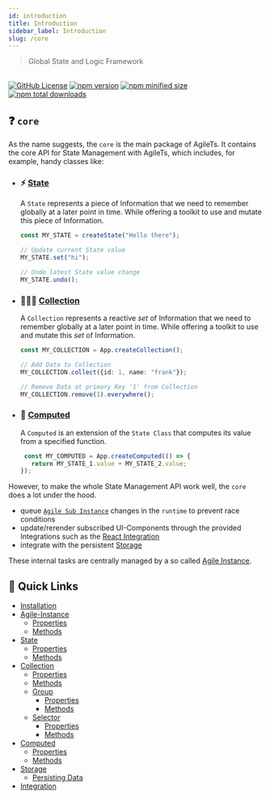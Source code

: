 ```yaml
---
id: introduction
title: Introduction
sidebar_label: Introduction
slug: /core
---
```


> Global State and Logic Framework

<br />

<a href="https://github.com/agile-ts/agile">
  <img src="https://img.shields.io/github/license/agile-ts/agile.svg?label=license&style=flat&colorA=293140&colorB=4a4872" alt="GitHub License"/></a>
<a href="https://npm.im/@agile-ts/core">
  <img src="https://img.shields.io/npm/v/@agile-ts/core.svg?label=npm&style=flat&colorA=293140&colorB=4a4872" alt="npm version"/></a>
<a href="https://npm.im/@agile-ts/core">
  <img src="https://img.shields.io/bundlephobia/min/@agile-ts/core.svg?label=minified%20size&style=flat&colorA=293140&colorB=4a4872" alt="npm minified size"/></a>
<a href="https://npm.im/@agile-ts/core">
  <img src="https://img.shields.io/npm/dt/@agile-ts/core.svg?label=downloads&style=flat&colorA=293140&colorB=4a4872" alt="npm total downloads"/></a>


## ❓ `core`

As the name suggests, the `core` is the main package of AgileTs.
It contains the core API for State Management with AgileTs,
which includes, for example, handy classes like:

- ### ⚡️ [State](api/state/Introduction.md)
  A `State` represents a piece of Information 
  that we need to remember globally at a later point in time.
  While offering a toolkit to use and mutate this piece of Information.
  ```ts
  const MY_STATE = createState("Hello there");
  
  // Update current State value
  MY_STATE.set("hi"); 
  
  // Undo latest State value change
  MY_STATE.undo(); 
  ```

- ### 👨‍👧‍👦 [Collection](api/collection/Introduction.md)
  A `Collection` represents a reactive _set_ of Information 
  that we need to remember globally at a later point in time.
  While offering a toolkit to use and mutate this _set_ of Information.
  ```ts
  const MY_COLLECTION = App.createCollection();
  
  // Add Data to Collection
  MY_COLLECTION.collect({id: 1, name: "frank"});
  
  // Remove Data at primary Key '1' from Collection
  MY_COLLECTION.remove(1).everywhere(); 
  ```

- ### 🤖 [Computed](api/state/Introduction.md)
  A `Computed` is an extension of the `State Class` that computes
  its value from a specified function.
  ```ts
   const MY_COMPUTED = App.createComputed(() => {
     return MY_STATE_1.value + MY_STATE_2.value;
  });
  ```

However, to make the whole State Management API work well,
the `core` does a lot under the hood.
- queue [`Agile Sub Instance`](../../main/Introduction.md#agile-sub-instance)
  changes in the `runtime` to prevent race conditions
- update/rerender subscribed UI-Components through the provided Integrations
  such as the [React Integration](../react/Introduction.md)
- integrate with the persistent [Storage](./api/storage/Introduction.md)

These internal tasks are centrally managed
by a so called [Agile Instance](./api/agile-instance/Introduction.md).

## 🚀 Quick Links
- [Installation](./Installation.md)
- [Agile-Instance](api/agile-instance/Introduction.md)
  - [Properties](api/agile-instance/Properties.md)
  - [Methods](api/agile-instance/Methods.md)  
- [State](api/state/Introduction.md)
  - [Properties](api/state/Properties.md)
  - [Methods](api/state/Methods.md)
- [Collection](api/collection/Introduction.md)
  - [Properties](api/collection/Properties.md)
  - [Methods](api/collection/Methods.md)
  - [Group](api/collection/group/Introduction.md)
    - [Properties](api/collection/group/Properties.md)
    - [Methods](api/collection/group/Methods.md)
  - [Selector](api/collection/selector/Introduction.md)  
    - [Properties](api/collection/selector/Properties.md)
    - [Methods](api/collection/selector/Methods.md)
- [Computed](api/computed/Introduction.md)
  - [Properties](api/computed/Properties.md)
  - [Methods](api/computed/Methods.md)
- [Storage](api/storage/Introduction.md)
  - [Persisting Data](api/storage/PersistingData.md)
- [Integration](api/integration/Introduction.md)
